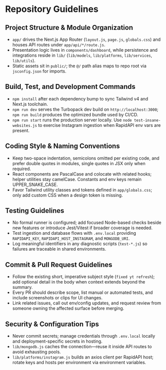 # Repository Guidelines

## Project Structure & Module Organization
- `app/` drives the Next.js App Router (`layout.js`, `page.js`, `globals.css`) and houses API routes under `app/api/*/route.js`.
- Presentation logic lives in `components/dashboard`, while persistence and integrations reside in `lib/` (`lib/models`, `lib/platforms`, `lib/services`, `lib/utils`).
- Static assets sit in `public/`; the `@/` path alias maps to repo root via `jsconfig.json` for imports.

## Build, Test, and Development Commands
- `npm install` after each dependency bump to sync Tailwind v4 and Next.js toolchain.
- `npm run dev` serves the Turbopack dev build on `http://localhost:3000`; `npm run build` produces the optimized bundle used by CI/CD.
- `npm run start` runs the production server locally. Use `node test-insane-websites.js` to exercise Instagram ingestion when RapidAPI env vars are present.

## Coding Style & Naming Conventions
- Keep two-space indentation, semicolons omitted per existing code, and prefer double quotes in modules, single quotes in JSX only when required.
- React components are PascalCase and colocate with related hooks; helper utilities stay camelCase. Constants and env keys remain UPPER_SNAKE_CASE.
- Favor Tailwind utility classes and tokens defined in `app/globals.css`; only add custom CSS when a design token is missing.

## Testing Guidelines
- No formal runner is configured; add focused Node-based checks beside new features or introduce Jest/Vitest if broader coverage is needed.
- Test ingestion and database flows with `.env.local` providing `RAPIDAPI_KEY`, `RAPIDAPI_HOST_INSTAGRAM`, and `MONGODB_URI`.
- Log meaningful identifiers in any diagnostic scripts (`test-*.js`) so failures are traceable in shared environments.

## Commit & Pull Request Guidelines
- Follow the existing short, imperative subject style (`fixed yt refresh`); add optional detail in the body when context extends beyond the summary.
- Every PR should describe scope, list manual or automated tests, and include screenshots or clips for UI changes.
- Link related issues, call out env/config updates, and request review from someone owning the affected surface before merging.

## Security & Configuration Tips
- Never commit secrets; manage credentials through `.env.local` locally and deployment-specific secrets in hosting.
- `lib/mongodb.js` caches the connection—reuse it inside API routes to avoid exhausting pools.
- `lib/platforms/instagram.js` builds an axios client per RapidAPI host; rotate keys and hosts per environment via environment variables.
